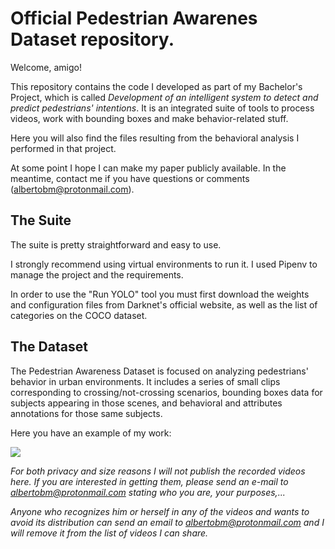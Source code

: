 # Official Pedestrian Awarenes Dataset repository.

Welcome, amigo!

This repository contains the code I developed as part of my Bachelor's Project, which is called *Development of an intelligent system to detect and predict pedestrians' intentions*. It is an integrated suite of tools to process videos, work with bounding boxes and make behavior-related stuff.

Here you will also find the files resulting from the behavioral analysis I performed in that project.

At some point I hope I can make my paper publicly available. In the meantime, contact me if you have questions or comments (albertobm@protonmail.com).

## The Suite

The suite is pretty straightforward and easy to use.

I strongly recommend using virtual environments to run it. I used Pipenv to manage the project and the requirements.

In order to use the "Run YOLO" tool you must first download the weights and configuration files from Darknet's official website, as well as the list of categories on the COCO dataset.

## The Dataset

The Pedestrian Awareness Dataset is focused on analyzing pedestrians' behavior in urban environments. It includes a series of small clips corresponding to crossing/not-crossing scenarios, bounding boxes data for subjects appearing in those scenes, and behavioral and attributes annotations for those same subjects.

Here you have an example of my work:

![](scene_behav_02.png) 

_For both privacy and size reasons I will not publish the recorded videos here. If you are interested in getting them, please send an e-mail to albertobm@protonmail.com stating who you are, your purposes,..._

_Anyone who recognizes him or herself in any of the videos and wants to avoid its distribution can send an email to albertobm@protonmail.com and I will remove it from the list of videos I can share._
